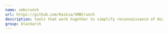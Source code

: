 ```yaml
---
name: smbcrunch
url: https://github.com/Raikia/SMBCrunch
description: tools that work together to simplify reconnaissance of Windows File Shares. URL : https://github.com/Raikia/SMBCrunch Groups : blackarch blackarch-recon blackarch-scanner
group: blackarch
---
```

